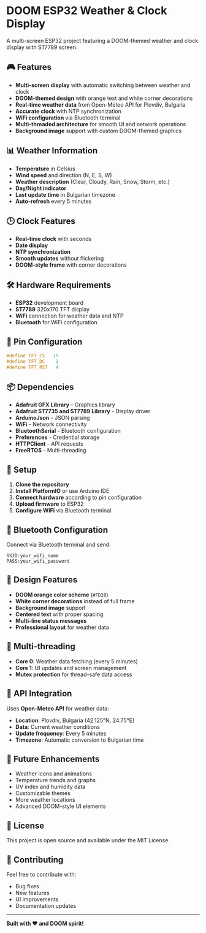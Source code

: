 # DOOM ESP32 Weather & Clock Display

A multi-screen ESP32 project featuring a DOOM-themed weather and clock display with ST7789 screen.

## 🎮 Features

- **Multi-screen display** with automatic switching between weather and clock
- **DOOM-themed design** with orange text and white corner decorations
- **Real-time weather data** from Open-Meteo API for Plovdiv, Bulgaria
- **Accurate clock** with NTP synchronization
- **WiFi configuration** via Bluetooth terminal
- **Multi-threaded architecture** for smooth UI and network operations
- **Background image** support with custom DOOM-themed graphics

## 📊 Weather Information

- **Temperature** in Celsius
- **Wind speed** and direction (N, E, S, W)
- **Weather description** (Clear, Cloudy, Rain, Snow, Storm, etc.)
- **Day/Night indicator**
- **Last update time** in Bulgarian timezone
- **Auto-refresh** every 5 minutes

## 🕒 Clock Features

- **Real-time clock** with seconds
- **Date display**
- **NTP synchronization**
- **Smooth updates** without flickering
- **DOOM-style frame** with corner decorations

## 🛠️ Hardware Requirements

- **ESP32** development board
- **ST7789** 320x170 TFT display
- **WiFi** connection for weather data and NTP
- **Bluetooth** for WiFi configuration

## 🔧 Pin Configuration

```cpp
#define TFT_CS   15
#define TFT_DC    2
#define TFT_RST   4
```

## 📦 Dependencies

- **Adafruit GFX Library** - Graphics library
- **Adafruit ST7735 and ST7789 Library** - Display driver
- **ArduinoJson** - JSON parsing
- **WiFi** - Network connectivity
- **BluetoothSerial** - Bluetooth configuration
- **Preferences** - Credential storage
- **HTTPClient** - API requests
- **FreeRTOS** - Multi-threading

## 🚀 Setup

1. **Clone the repository**
2. **Install PlatformIO** or use Arduino IDE
3. **Connect hardware** according to pin configuration
4. **Upload firmware** to ESP32
5. **Configure WiFi** via Bluetooth terminal

## 📱 Bluetooth Configuration

Connect via Bluetooth terminal and send:
```
SSID:your_wifi_name
PASS:your_wifi_password
```

## 🎨 Design Features

- **DOOM orange color scheme** (`#FD20`)
- **White corner decorations** instead of full frame
- **Background image** support
- **Centered text** with proper spacing
- **Multi-line status messages**
- **Professional layout** for weather data

## 🔄 Multi-threading

- **Core 0**: Weather data fetching (every 5 minutes)
- **Core 1**: UI updates and screen management
- **Mutex protection** for thread-safe data access

## 📡 API Integration

Uses **Open-Meteo API** for weather data:
- **Location**: Plovdiv, Bulgaria (42.125°N, 24.75°E)
- **Data**: Current weather conditions
- **Update frequency**: Every 5 minutes
- **Timezone**: Automatic conversion to Bulgarian time

## 🎯 Future Enhancements

- Weather icons and animations
- Temperature trends and graphs
- UV index and humidity data
- Customizable themes
- More weather locations
- Advanced DOOM-style UI elements

## 📄 License

This project is open source and available under the MIT License.

## 🤝 Contributing

Feel free to contribute with:
- Bug fixes
- New features
- UI improvements
- Documentation updates

---

**Built with ❤️ and DOOM spirit!** 